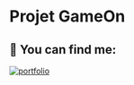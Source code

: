 # Projet GameOn

## 🔗 You can find me:

[![portfolio](https://img.shields.io/badge/online-site-000?style=social&logo=appveyor)](https://mariamunoz.site/)

